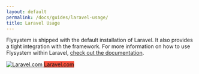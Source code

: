 ```yaml
---
layout: default
permalink: /docs/guides/laravel-usage/
title: Laravel Usage
---
```


Flysystem is shipped with the default installation of Laravel. It also provides a tight
integration with the framework. For more information on how to use Flysystem within
Laravel, <a href="https://laravel.com/docs/5.6/filesystem">check out the documentation</a>.

<div class="flex my-6">
    <a target="_blank" href="https://laravel.com" class="flex-no-grow w-1/3 bg-white rounded shadow-md mr-4 overflow-hidden">
        <img src="/img/laravel.svg" class="w-full" alt="Laravel.com"/>
        <span style="background-color: #FB503B" class="text-center text-xl hidden sm:block py-4 bg-indigo-dark text-white bg-grey-lightest">Laravel.com</span>
    </a>
</div>
